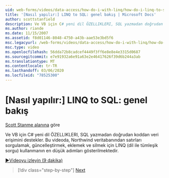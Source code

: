 ```yaml
---
uid: web-forms/videos/data-access/how-do-i-with-linq/how-do-i-linq-to-sql-overview
title: '[Nasıl yapılır:] LINQ to SQL: genel bakış | Microsoft Docs'
author: scottstanfield
description: Ve VB için C# yeni dil ÖZELLIKLERI, SQL yazmadan doğrudan koddan veri erişimini destekler. Bu videoda LINQ kullanmak için en düşük adımlar gösterilir (dil Int...
ms.author: riande
ms.date: 11/15/2007
ms.assetid: f8d01146-8048-4750-a43b-aae53e3bd5f6
msc.legacyurl: /web-forms/videos/data-access/how-do-i-with-linq/how-do-i-linq-to-sql-overview
msc.type: video
ms.openlocfilehash: 56dda72b8cadcef4449f3ff6e8e8e4e3315d0687
ms.sourcegitcommit: e7e91932a6e91a63e2e46417626f39d6b244a3ab
ms.translationtype: MT
ms.contentlocale: tr-TR
ms.lasthandoff: 03/06/2020
ms.locfileid: "78525300"
---
```

# <a name="how-do-i-linq-to-sql-overview"></a>[Nasıl yapılır:] LINQ to SQL: genel bakış

[Scott Stanme alanına](https://github.com/scottstanfield) göre

Ve VB için C# yeni dil ÖZELLIKLERI, SQL yazmadan doğrudan koddan veri erişimini destekler. Bu videoda, Northwind veritabanından satırları sorgulamak, güncelleştirmek, eklemek ve silmek için LINQ (dil ile tümleşik sorgu) kullanmanın en düşük adımları gösterilmektedir.

[&#9654;Videoyu izleyin (9 dakika)](https://channel9.msdn.com/Blogs/ASP-NET-Site-Videos/how-do-i-linq-to-sql-overview)

> [!div class="step-by-step"]
> [Next](how-do-i-linq-to-sql-data-model.md)
